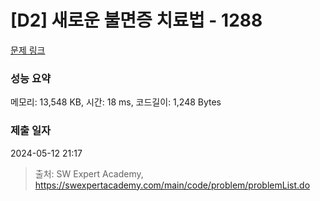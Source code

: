 # [D2] 새로운 불면증 치료법 - 1288 

[문제 링크](https://swexpertacademy.com/main/code/problem/problemDetail.do?contestProbId=AV18_yw6I9MCFAZN) 

### 성능 요약

메모리: 13,548 KB, 시간: 18 ms, 코드길이: 1,248 Bytes

### 제출 일자

2024-05-12 21:17



> 출처: SW Expert Academy, https://swexpertacademy.com/main/code/problem/problemList.do